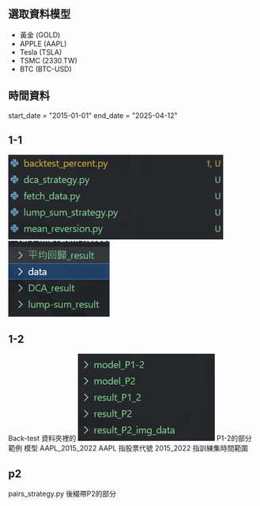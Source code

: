 ## 選取資料模型
- 黃金 (GOLD)
- APPLE (AAPL)
- Tesla (TSLA)
- TSMC (2330.TW)
- BTC (BTC-USD)
## 時間資料
start_date = "2015-01-01"
end_date = "2025-04-12"


## 1-1
![](image.png)
![](image-1.png)

## 1-2
Back-test 資料夾裡的
![alt text](image-2.png)
P1-2的部分
範例 模型 AAPL_2015_2022 
AAPL 指股票代號
2015_2022 指訓練集時間範圍

## p2
pairs_strategy.py
後綴帶P2的部分